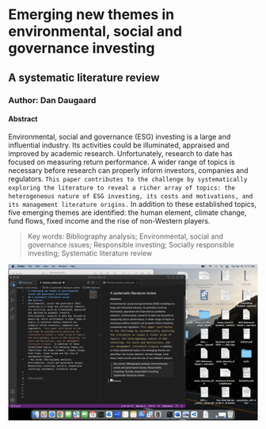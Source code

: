 # **Emerging new themes in environmental, social and governance investing**
## A systematic literature review
### Author: Dan Daugaard 
#### Abstract
Environmental, social and governance (ESG) investing is a large and influential industry. Its activities could be illuminated, appraised and improved by academic research. Unfortunately, research to date has focused on measuring return performance. A wider range of topics is necessary before research can properly inform investors, companies and regulators. `This paper contributes to the challenge by systematically exploring the literature to reveal a richer array of topics: the heterogeneous nature of ESG investing, its costs and motivations, and its management literature origins.` In addition to these established topics, five emerging themes are identified: the human element, climate change, fund flows, fixed income and the rise of non-Western players.
> Key words: Bibliography analysis; Environmental, social and governance issues; Responsible investing; Socially responsible investing; Systematic literature review


![Picture](screenshot.png)





